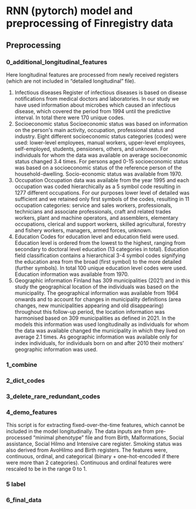 # RNN (pytorch) model and preprocessing of Finregistry data

## Preprocessing

### 0_additional_longitudinal_features

Here longitudinal features are processed from newly received registers (which are not included in “detailed longitudinal” file).
1. Infectious diseases
Register of infectious diseases is based on disease notifications from medical doctors and laboratories. In our study we have used information about microbes which caused an infectious disease, which covered the period from 1994 until the predictive interval. In total there were 170 unique codes.   
2. Socioeconomic status
Socioeconomic status was based on information on the person's main activity, occupation, professional status and industry. Eight different socioeconomic status categories (codes) were used: lower-level employees, manual workers, upper-level employees, self-employed, students, pensioners, others, and unknown. For individuals for whom the data was available on average socioeconomic status changed 3.4 times. For persons aged 0-15 socioeconomic status was based on a socioeconomic status of the reference person of the household-dwelling. Socio-economic status was available from 1970. 
3. Occupation
Occupation data was available from the year 1995 and each occupation was coded hierarchically as a 5 symbol code resulting in 1277 different occupations. For our purposes lower level of detailed was sufficient and we retained only first symbols of the codes, resulting in 11 occupation categories: service and sales workers, professionals, technicians and associate professionals, craft and related trades workers, plant and machine operators, and assemblers, elementary occupations, clerical and support workers, skilled agricultural, forestry and fishery workers, managers, armed forces, unknown.
4. Education
Codes for education level and education field were used. Education level is ordered from the lowest to the highest, ranging from secondary to doctoral level education (13 categories in total). Education field classification contains a hierarchical 3-4 symbol codes signifying the education area from the broad (first symbol) to the more detailed (further symbols). In total 100 unique education level codes were used. Education information was available from 1970.
5. Geographic information
Finland has 309 municipalities (2021) and in this study the geographical location of the individuals was based on the municipality. The geographical information was available from 1964 onwards and to account for changes in municipality definitions (area changes, new municipalities appearing and old disappearing) throughout this follow-up period, the location information was harmonised based on 309 municipalities as defined in 2021. In the models this information was used longitudinally as individuals for whom the data was available changed the municipality in which they lived on average 2.1 times. As geographic information was available only for index individuals, for individuals born on and after 2010 their mothers’ geographic information was used.

### 1_combine
### 2_dict_codes
### 3_delete_rare_redundant_codes
### 4_demo_features

This script is for extracting fixed-over-the-time features, which cannot be included in the model longitudinally. The data inputs are from pre-processed “minimal phenotype” file and from Birth, Malformations, Social assistance, Social Hilmo and Intensive care register. Smoking status was also derived from AvoHilmo and Birth registers. The features were, continuous, ordinal, and categorical (binary + one-hot-encoded if there were more than 2 categories). Continuous and ordinal features were rescaled to be in the range 0 to 1. 

### 5 label
### 6_final_data


